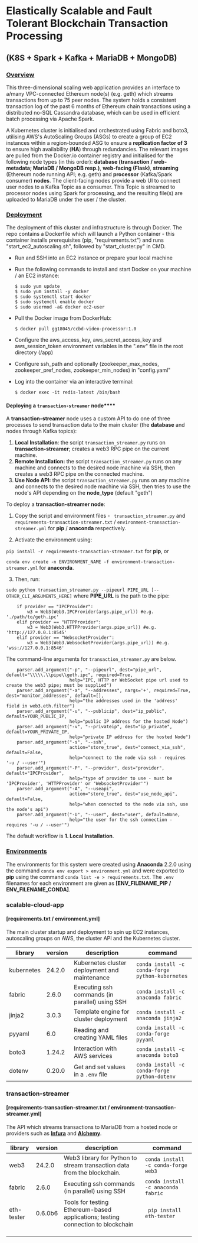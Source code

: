 # Elastically Scalable and Fault Tolerant Blockchain Transaction Processing

## (K8S + Spark + Kafka + MariaDB + MongoDB)


### <u>Overview</u>

This three-dimensional scaling web application provides an interface to a/many VPC-connected Ethereum node(s) (e.g. geth) which streams transactions from up to 75 peer nodes. The system holds a consistent transaction log of the past 6 months of Ethereum chain transactions using a distributed no-SQL Cassandra database, which can be used in efficient batch processing via Apache Spark.

A Kubernetes cluster is initialised and orchestrated using Fabric and boto3, utilising AWS's AutoScaling Groups (ASGs) to create a group of EC2 instances within a region-bounded ASG to ensure a **replication factor of 3** to ensure high availability (**HA**) through redundancies. The relevant images are pulled from the Docker.io container registry and initialised for the following node types (in this order): **database (transaction / web-metadata; **MariaDB / MongoDB resp.**)**, **web-facing (Flask)**, **streaming** (Ethereum node running API; e.g. geth) and **processor** (Kafka/Spark consumer) **nodes**. The client-facing nodes provide a web UI to connect user nodes to a Kafka Topic as a consumer. This Topic is streamed to processor nodes using Spark for processing, and the resulting file(s) are uploaded to MariaDB under the user / the cluster.



### <u>Deployment</u>

The deployment of this cluster and infrastructure is through Docker. The repo contains a Dockerfile which will launch a Python container - this container installs prerequisites (pip, "requirements.txt") and runs "start_ec2_autoscaling.sh", followed by "start_cluster.py" in CMD.

* Run and SSH into an EC2 instance or prepare your local machine

* Run the following commands to install and start Docker on your machine / an EC2 instance: 

  ``````
  $ sudo yum update 
  $ sudo yum install -y docker 
  $ sudo systemctl start docker 
  $ sudo systemctl enable docker 
  $ sudo usermod -aG docker ec2-user
  ``````

* Pull the Docker image from DockerHub:

  ```
  $ docker pull gg18045/ccbd-video-processor:1.0
  ```

* Configure the aws_access_key, aws_secret_access_key and aws_session_token environment variables in the ".env" file in the root directory (/app)

* Configure ssh_path and optionally (zookeeper_max_nodes, zookeeper_pref_nodes, zookeeper_min_nodes) in "config.yaml"

* Log into the container via an interactive terminal:

  ```
  $ docker exec -it redis-latest /bin/bash
  ```



#### Deploying a ```transaction-streamer``` node****

A **transaction-streamer** node uses a custom API to do one of three processes to send transaction data to the main cluster (the **database** and nodes through Kafka topics):

1. **Local Installation**: the script ```transaction_streamer.py``` runs on **transaction-streamer**; creates a web3 RPC pipe on the current machine.
2. **Remote Installation:** the script ```transaction_streamer.py``` runs on any machine and connects to the desired node machine via SSH, then creates a web3 RPC pipe on the connected machine. 
3. **Use Node API:** the script ```transaction_streamer.py``` runs on any machine and connects to the desired node machine via SSH, then tries to use the node's API depending on the **node_type** (default "geth")



To deploy a **transaction-streamer node**:

1. Copy the script and environment files - ``` transaction_streamer.py``` and ``` requirements-transaction-streamer.txt``` / ```environment-transaction-streamer.yml``` for **pip** / **anaconda** respectively.

2.  Activate the environment using:

   ```pip install -r requirements-transaction-streamer.txt``` for **pip**, or

   ```conda env create -n ENVIRONMENT_NAME -f environment-transaction-streamer.yml``` for **anaconda**.

3.  Then, run:

   ```sudo python transaction_streamer.py --pipeurl PIPE_URL [--OTHER_CLI_ARGUMENTS_HERE]``` where **PIPE_URL** is the path to the pipe:

   ``````
       if provider == "IPCProvider":
           w3 = Web3(Web3.IPCProvider(args.pipe_url)) #e.g. './path/to/geth.ipc'
       elif provider == "HTTPProvider":
           w3 = Web3(Web3.HTTPProvider(args.pipe_url)) #e.g. 'http://127.0.0.1:8545'
       elif provider == "WebsocketProvider":
           w3 = Web3(Web3.WebsocketProvider(args.pipe_url)) #e.g. 'wss://127.0.0.1:8546'
   ``````

   

The command-line arguments for  ```transaction_streamer.py``` are below. 

``````
    parser.add_argument("-p", "--pipeurl", dest="pipe_url", default="\\\\\.\\pipe\\geth.ipc", required=True,
                        help="IPC, HTTP or WebSocket pipe url used to create the web3 pipe; must be supplied")
    parser.add_argument("-a", "--addresses", nargs='+', required=True, dest="monitor_addresses", default=[],
                        help="the addresses used in the 'address' field in web3.eth.filter")
    parser.add_argument("-u", "--publicip", dest="ip_public", default=YOUR_PUBLIC_IP,
                        help="public IP address for the hosted Node")
    parser.add_argument("-v", "--privateip", dest="ip_private", default=YOUR_PRIVATE_IP,
                        help="private IP address for the hosted Node")
    parser.add_argument("-s", "--ssh",
                        action="store_true", dest="connect_via_ssh", default=False,
                        help="connect to the node via ssh - requires '-u / --user'")
    parser.add_argument("-P", "--provider", dest="provider", default="IPCProvider",
                        help="type of provider to use - must be 'IPCProvider', 'HTTPProvider' or 'WebsocketProvider'")
    parser.add_argument("-A", "--useapi",
                        action="store_true", dest="use_node_api", default=False,
                        help="when connected to the node via ssh, use the node's api")
    parser.add_argument("-U", "--user", dest="user", default=None,
                        help="the user for the ssh connection - requires '-u / --user'")
``````

The default workflow is **1. Local Installation**.





### <u>Environments</u>

The environments for this system were created using **Anaconda** 2.2.0 using the command ```conda env export > environment.yml``` and were exported to **pip** using the command ```conda list -e > requirements.txt```. The ```.env``` filenames for each environment are given as **[ENV_FILENAME_PIP / ENV_FILENAME_CONDA]**.

### scalable-cloud-app

#### [requirements.txt    /    environment.yml]

The main cluster startup and deployment to spin up EC2 instances, autoscaling groups on AWS, the cluster API and the Kubernetes cluster.

| **library** | **version** | description                                    | **command**                                          |
| ----------- | ----------- | ---------------------------------------------- | ---------------------------------------------------- |
| kubernetes  | 24.2.0      | Kubernetes cluster deployment and maintenance  | ```conda install -c conda-forge python-kubernetes``` |
| fabric      | 2.6.0       | Executing ssh commands (in parallel) using SSH | ```conda install -c anaconda fabric```               |
| jinja2      | 3.0.3       | Template engine for cluster deployment         | ```conda install -c anaconda jinja2```               |
| pyyaml      | 6.0         | Reading and creating YAML files                | ```conda install -c conda-forge pyyaml```            |
| boto3       | 1.24.2      | Interaction with AWS services                  | ```conda install -c anaconda boto3```                |
| dotenv      | 0.20.0      | Get and set values in a ```.env``` file        | ```conda install -c conda-forge python-dotenv```     |



### transaction-streamer 

#### [requirements-transaction-streamer.txt    /    environment-transaction-streamer.yml]

The API which streams transactions to MariaDB from a hosted node or providers such as [**Infura**](https://infura.io/product/ethereum) and [**Alchemy**]().

| **library** | **version** | description                                                  | **command**                             |
| ----------- | ----------- | ------------------------------------------------------------ | --------------------------------------- |
| web3        | 24.2.0      | Web3 library for Python to stream transaction data from the blockchain. | ```conda install -c conda-forge web3``` |
| fabric      | 2.6.0       | Executing ssh commands (in parallel) using SSH               | ```conda install -c anaconda fabric```  |
| eth-tester  | 0.6.0b6     | Tools for testing Ethereum-based applications; testing connection to blockchain | ``` pip install eth-tester```           |
|             |             |                                                              |                                         |
|             |             |                                                              |                                         |
|             |             |                                                              |                                         |

